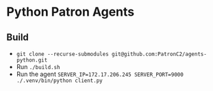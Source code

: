 # Python Patron Agents


## Build

* `git clone --recurse-submodules git@github.com:PatronC2/agents-python.git`
* Run `./build.sh`
* Run the agent `SERVER_IP=172.17.206.245 SERVER_PORT=9000 ./.venv/bin/python client.py`
